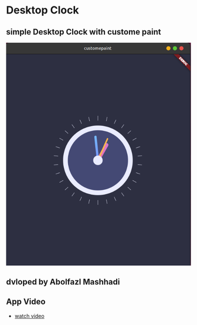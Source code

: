 # Desktop Clock 

## simple Desktop Clock with custome paint

![image](./clockDesktop.png)

## dvloped by Abolfazl Mashhadi

## App Video 

- [watch video](https://www.instagram.com/tv/CcFQZkcD_BZ/?utm_source=ig_web_copy_link)
